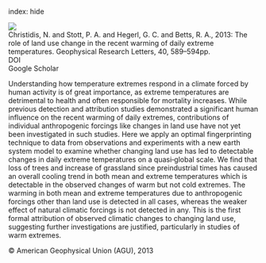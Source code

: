 index: hide

<div class="Citation">
    <div class="Citation-thumb CitationThumb-linked"  data-href="https://doi.org/10.1002/grl.50159">
      <img src="https://static.claimspace.cloud/climate-study-static/refs/thumbs/10/Christidis_et_al_2013-thumb.png" />
    </div>

  <div class="Citation-body">
    <div class="Citation-text">Christidis, N. and Stott, P. A. and Hegerl, G. C. and Betts, R. A., 2013: The role of land use change in the recent warming of daily extreme temperatures. <span class="Article-journal">Geophysical Research Letters, </span><span class="Article-volume">40, </span>589–594pp.</div>
    <div class="Citation-links">
      <div class="CitationLink" data-href="https://doi.org/10.1002/grl.50159">
        <div class="CitationLink-icon CitationLink-Doi"></div>
        <div class="CitationLink-text">DOI</div>
      </div>
      <div class="CitationLink" data-href="https://scholar.google.com/scholar?q=10.1002/grl.50159">
        <div class="CitationLink-icon CitationLink-Scholar"></div>
        <div class="CitationLink-text">Google Scholar</div>
      </div>
    </div>
  </div>
</div>

Understanding how temperature extremes respond in a climate forced by human activity is of great importance, as extreme temperatures are detrimental to health and often responsible for mortality increases. While previous detection and attribution studies demonstrated a significant human influence on the recent warming of daily extremes, contributions of individual anthropogenic forcings like changes in land use have not yet been investigated in such studies. Here we apply an optimal fingerprinting technique to data from observations and experiments with a new earth system model to examine whether changing land use has led to detectable changes in daily extreme temperatures on a quasi‐global scale. We find that loss of trees and increase of grassland since preindustrial times has caused an overall cooling trend in both mean and extreme temperatures which is detectable in the observed changes of warm but not cold extremes. The warming in both mean and extreme temperatures due to anthropogenic forcings other than land use is detected in all cases, whereas the weaker effect of natural climatic forcings is not detected in any. This is the first formal attribution of observed climatic changes to changing land use, suggesting further investigations are justified, particularly in studies of warm extremes.

<div class="Citation-copy">
&copy; American Geophysical Union (AGU), 2013
</div>